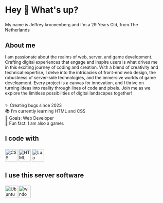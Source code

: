 <h1 align="left">Hey 👋 What's up?</h1>

###

<p align="left">My name is Jeffrey kroonenberg and I'm a 29 Years Old, from The Netherlands</p>

###

<h2 align="left">About me</h2>
<p>I am passionate about the realms of web, server, and game development. Crafting digital experiences that engage and inspire users is what drives me in this exciting journey of coding and creation. With a blend of creativity and technical expertise, I delve into the intricacies of front-end web design, the robustness of server-side technologies, and the immersive worlds of game development. Every project is a canvas for innovation, and I thrive on turning ideas into reality through lines of code and pixels. Join me as we explore the limitless possibilities of digital landscapes together!
</p>

###

<p align="left">✨ Creating bugs since 2023<br>📚 I'm currently learning HTML and CSS<br>🎯 Goals: Web Developer<br>🎲 Fun fact: I am also a gamer.</p>

###

<h2 align="left">I code with</h2>

###

<div align="left">
  <img src="https://img.icons8.com/color/48/css3.png" height="40" alt="CSS logo"/>
  <img src="https://img.icons8.com/color/48/html-5--v1.png" height="40" alt="HTML logo"/>
  <img src="https://img.icons8.com/nolan/64/lua-language--v1.png" height="40" alt="Lua logo"/>
</div>

###
<h2 align="left">I use this server software</h2>

###

<div align="left">
  <img src="https://img.icons8.com/color/48/ubuntu--v1.png" height="40" alt="Ubuntu logo"/>
  <img src="https://img.icons8.com/color/48/windows-10.png" height="40" alt="windows logo"/>
</div>
